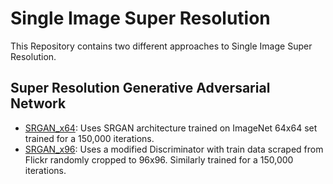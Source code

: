# Single Image Super Resolution
This Repository contains two different approaches to Single Image Super Resolution.
## Super Resolution Generative Adversarial Network
- [SRGAN_x64](SRGAN_x64.ipynb): Uses SRGAN architecture trained on ImageNet 64x64 set trained for a 150,000 iterations.
- [SRGAN_x96](SRGAN_x96.ipynb): Uses a modified Discriminator with train data scraped from Flickr randomly cropped to 96x96. Similarly trained for a 150,000 iterations.
